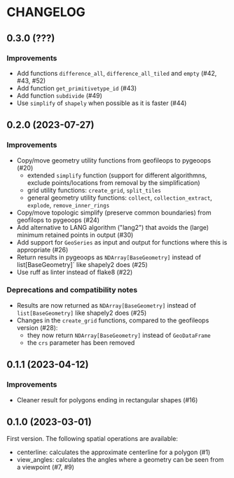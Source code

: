 # CHANGELOG

## 0.3.0 (???)

### Improvements

- Add functions `difference_all`, `difference_all_tiled` and `empty` (#42, #43, #52)
- Add function `get_primitivetype_id` (#43)
- Add function `subdivide` (#49)
- Use `simplify` of `shapely` when possible as it is faster (#44)

## 0.2.0 (2023-07-27)

### Improvements

- Copy/move geometry utility functions from geofileops to pygeoops (#20)
  - extended `simplify` function (support for different algorithmns, exclude
    points/locations from removal by the simplification)
  - grid utility functions: `create_grid`, `split_tiles`
  - general geometry utility functions: `collect`, `collection_extract`, `explode`,
    `remove_inner_rings`
- Copy/move topologic simplify (preserve common boundaries) from geofilops to pygeoops
  (#24)
- Add alternative to LANG algorithm ("lang2") that avoids the (large) minimum retained
  points in output (#30)
- Add support for `GeoSeries` as input and output for functions where this is
  appropriate (#26)
- Return results in pygeoops as `NDArray[BaseGeometry]` instead of list[BaseGeometry]`
  like shapely2 does (#25)
- Use ruff as linter instead of flake8 (#22) 

### Deprecations and compatibility notes

- Results are now returned as `NDArray[BaseGeometry]` instead of `list[BaseGeometry]`
  like shapely2 does (#25)
- Changes in the `create_grid` functions, compared to the geofileops version (#28):
    - they now return `NDArray[BaseGeometry]` instead of `GeoDataFrame`
    - the `crs` parameter has been removed

## 0.1.1 (2023-04-12)

### Improvements

- Cleaner result for polygons ending in rectangular shapes (#16)

## 0.1.0 (2023-03-01)

First version. The following spatial operations are available:

- centerline: calculates the approximate centerline for a polygon (#1)
- view_angles: calculates the angles where a geometry can be seen from a viewpoint (#7, #9)
